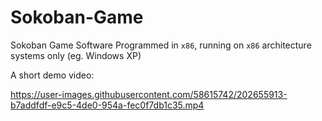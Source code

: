 # Sokoban-Game
Sokoban Game Software Programmed in `x86`, running on `x86` architecture systems only (eg. Windows XP)



A short demo video:



https://user-images.githubusercontent.com/58615742/202655913-b7addfdf-e9c5-4de0-954a-fec0f7db1c35.mp4

